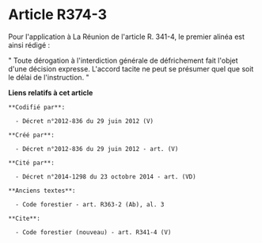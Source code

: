 # Article R374-3

Pour l'application à La Réunion de l'article R. 341-4, le premier alinéa est ainsi rédigé : 

" Toute dérogation à l'interdiction générale de défrichement fait l'objet d'une décision expresse. L'accord tacite ne peut se
présumer quel que soit le délai de l'instruction. "

**Liens relatifs à cet article**

	**Codifié par**:

	  - Décret n°2012-836 du 29 juin 2012 (V)

	**Créé par**:

	  - Décret n°2012-836 du 29 juin 2012 - art. (V)

	**Cité par**:

	  - Décret n°2014-1298 du 23 octobre 2014 - art. (VD)

	**Anciens textes**:

	  - Code forestier - art. R363-2 (Ab), al. 3

	**Cite**:

	  - Code forestier (nouveau) - art. R341-4 (V)
